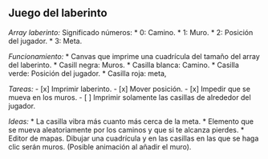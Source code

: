 ## Juego del laberinto

*Array laberinto:* Significado números:
    * 0: Camino.
    * 1: Muro.
    * 2: Posición del jugador.
    * 3: Meta.

*Funcionamiento:* 
    * Canvas que imprime una cuadrícula del tamaño del array del laberinto.
    * Casill negra: Muros.
    * Casilla blanca: Camino.
    * Casilla verde: Posición del jugador.
    * Casilla roja: meta,

*Tareas:*
    - [x] Imprimir laberinto.
    - [x] Mover posición.
    - [x] Impedir que se mueva en los muros.
    - [ ] Imprimir solamente las casillas de alrededor del jugador.

*Ideas:*
    * La casilla vibra más cuanto más cerca de la meta.
    * Elemento que se mueva aleatoriamente por los caminos y que si te alcanza pierdes.
    * Editor de mapas. Dibujar una cuadrícula y en las casillas en las que se haga clic serán muros. (Posible animación al añadir el muro).